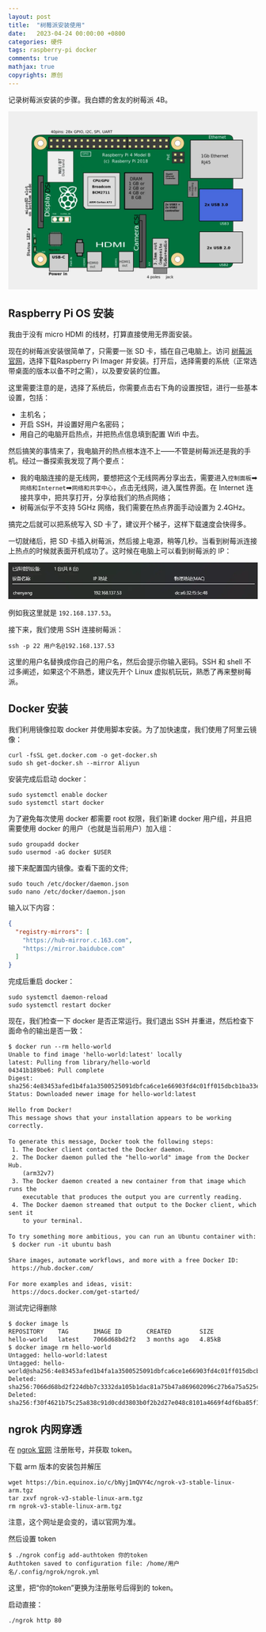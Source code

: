 ```yaml
---
layout: post
title:  "树莓派安装使用"
date:   2023-04-24 00:00:00 +0800
categories: 硬件
tags: raspberry-pi docker
comments: true
mathjax: true
copyrights: 原创
---
```


记录树莓派安装的步骤。我白嫖的舍友的树莓派 4B。

![Location of connectors and main ICs on Raspberry Pi 4](/assets/post/images/raspberrypi1.webp)

## Raspberry Pi OS 安装

我由于没有 micro HDMI 的线材，打算直接使用无界面安装。

现在的树莓派安装很简单了，只需要一张 SD 卡，插在自己电脑上。访问 [树莓派官网](https://www.raspberrypi.com/software/)，选择下载Raspberry Pi Imager 并安装。打开后，选择需要的系统（正常选带桌面的版本以备不时之需），以及要安装的位置。

这里需要注意的是，选择了系统后，你需要点击右下角的设置按钮，进行一些基本设置，包括：

- 主机名；
- 开启 SSH，并设置好用户名密码；
- 用自己的电脑开启热点，并把热点信息填到配置 Wifi 中去。

然后搞笑的事情来了，我电脑开的热点根本连不上——不管是树莓派还是我的手机。经过一番探索我发现了两个要点：

- 我的电脑连接的是无线网，要想把这个无线网再分享出去，需要进入`控制面板`➡`网络和Internet`➡`网络和共享中心`，点击无线网，进入属性界面。在 Internet 连接共享中，把共享打开，分享给我们的热点网络；
- 树莓派似乎不支持 5GHz 网络，我们需要在热点界面手动设置为 2.4GHz。

搞完之后就可以把系统写入 SD 卡了，建议开个梯子，这样下载速度会快得多。

一切就绪后，把 SD 卡插入树莓派，然后接上电源，稍等几秒。当看到树莓派连接上热点的时候就表面开机成功了。这时候在电脑上可以看到树莓派的 IP：

![raspberrypi2](/assets/post/images/raspberrypi2.webp)

例如我这里就是 `192.168.137.53`。

接下来，我们使用 SSH 连接树莓派：

```shell
ssh -p 22 用户名@192.168.137.53
```

这里的用户名替换成你自己的用户名，然后会提示你输入密码。SSH 和 shell 不过多阐述，如果这个不熟悉，建议先开个 Linux 虚拟机玩玩，熟悉了再来整树莓派。

## Docker 安装

我们利用镜像拉取 docker 并使用脚本安装。为了加快速度，我们使用了阿里云镜像：

```shell
curl -fsSL get.docker.com -o get-docker.sh
sudo sh get-docker.sh --mirror Aliyun
```

安装完成后启动 docker：

```shell
sudo systemctl enable docker
sudo systemctl start docker
```

为了避免每次使用 docker 都需要 root 权限，我们新建 docker 用户组，并且把需要使用 docker 的用户（也就是当前用户）加入组：

```shell
sudo groupadd docker
sudo usermod -aG docker $USER
```

接下来配置国内镜像。查看下面的文件;

```shell
sudo touch /etc/docker/daemon.json
sudo nano /etc/docker/daemon.json
```

输入以下内容：

```json
{
  "registry-mirrors": [
    "https://hub-mirror.c.163.com",
    "https://mirror.baidubce.com"
  ]
}
```

完成后重启 docker：

```shell
sudo systemctl daemon-reload
sudo systemctl restart docker
```

现在，我们检查一下 docker 是否正常运行。我们退出 SSH 并重进，然后检查下面命令的输出是否一致：

```shell
$ docker run --rm hello-world
Unable to find image 'hello-world:latest' locally
latest: Pulling from library/hello-world
04341b189be6: Pull complete
Digest: sha256:4e83453afed1b4fa1a3500525091dbfca6ce1e66903fd4c01ff015dbcb1ba33e
Status: Downloaded newer image for hello-world:latest

Hello from Docker!
This message shows that your installation appears to be working correctly.

To generate this message, Docker took the following steps:
 1. The Docker client contacted the Docker daemon.
 2. The Docker daemon pulled the "hello-world" image from the Docker Hub.
    (arm32v7)
 3. The Docker daemon created a new container from that image which runs the
    executable that produces the output you are currently reading.
 4. The Docker daemon streamed that output to the Docker client, which sent it
    to your terminal.

To try something more ambitious, you can run an Ubuntu container with:
 $ docker run -it ubuntu bash

Share images, automate workflows, and more with a free Docker ID:
 https://hub.docker.com/

For more examples and ideas, visit:
 https://docs.docker.com/get-started/
```

测试完记得删除

```shell
$ docker image ls
REPOSITORY    TAG       IMAGE ID       CREATED        SIZE
hello-world   latest    7066d68bd2f2   3 months ago   4.85kB
$ docker image rm hello-world
Untagged: hello-world:latest
Untagged: hello-world@sha256:4e83453afed1b4fa1a3500525091dbfca6ce1e66903fd4c01ff015dbcb1ba33e
Deleted: sha256:7066d68bd2f224dbb7c3332da105b1dac81a75b47a869602096c27b6a75a525c
Deleted: sha256:f30f4621b75c25a838c91d0cdd3803b0f2b2d27e048c8101a4669f4df6ba85f1
```

## ngrok 内网穿透

在 [ngrok 官网](https://dashboard.ngrok.com/) 注册账号，并获取 token。

下载 arm 版本的安装包并解压

```shell
wget https://bin.equinox.io/c/bNyj1mQVY4c/ngrok-v3-stable-linux-arm.tgz
tar zxvf ngrok-v3-stable-linux-arm.tgz
rm ngrok-v3-stable-linux-arm.tgz
```

注意，这个网址是会变的，请以官网为准。

然后设置 token

```shell
$ ./ngrok config add-authtoken 你的token
Authtoken saved to configuration file: /home/用户名/.config/ngrok/ngrok.yml
```

这里，把“你的token”更换为注册账号后得到的 token。

启动直接：

```shell
./ngrok http 80
```
